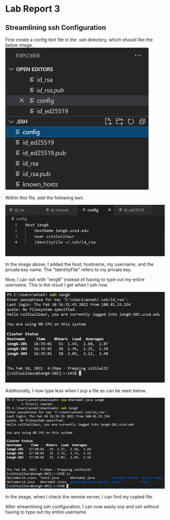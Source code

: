 # Lab Report 3

## Streamlining ssh Configuration

First create a config text file in the .ssh directory, which should like the below image.
![image](config.PNG)

Within this file, add the following text:

![image](configtext.PNG)

In the image above, I added the host, hostname, my username, and the private key name. The "IdentityFile" refers to my private key.

Now, I can ssh with "ieng6" instead of having to type out my entire username. This is the result I get when I ssh now.

![image](ssh.PNG)

Additionally, I now type less when I scp a file as can be seen below.

![image](shortScp.PNG)

In the image, when I check the remote server, I can find my copied file.

After streamlining ssh configuration, I can now easily scp and ssh without having to type out my entire username.